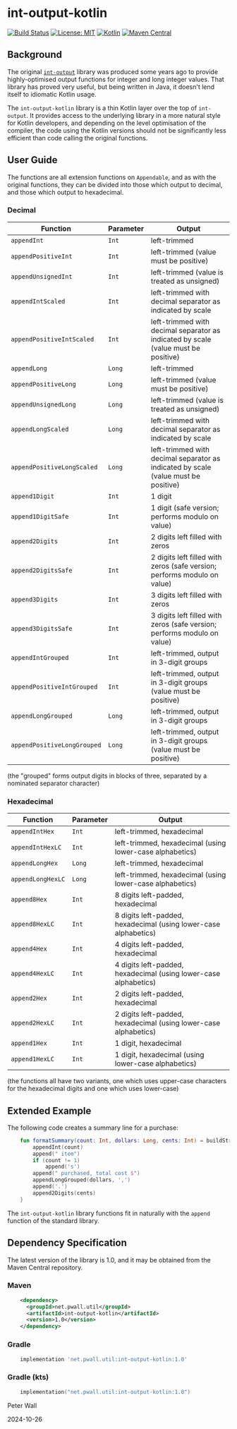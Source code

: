 # int-output-kotlin

[![Build Status](https://github.com/pwall567/int-output-kotlin/actions/workflows/build.yml/badge.svg)](https://github.com/pwall567/int-output-kotlin/actions/workflows/build.yml)
[![License: MIT](https://img.shields.io/badge/License-MIT-yellow.svg)](https://opensource.org/licenses/MIT)
[![Kotlin](https://img.shields.io/static/v1?label=Kotlin&message=v1.9.24&color=7f52ff&logo=kotlin&logoColor=7f52ff)](https://github.com/JetBrains/kotlin/releases/tag/v1.9.24)
[![Maven Central](https://img.shields.io/maven-central/v/net.pwall.util/int-output-kotlin?label=Maven%20Central)](https://search.maven.org/search?q=g:%22net.pwall.util%22%20AND%20a:%22int-output-kotlin%22)

## Background

The original [`int-output`](https://github.com/pwall567/int-output) library was produced some years ago to provide
highly-optimised output functions for integer and long integer values.
That library has proved very useful, but being written in Java, it doesn't lend itself to idiomatic Kotlin usage.

The `int-output-kotlin` library is a thin Kotlin layer over the top of `int-output`.
It provides access to the underlying library in a more natural style for Kotlin developers, and depending on the level
optimisation of the compiler, the code using the Kotlin versions should not be significantly less efficient than code
calling the original functions.

## User Guide

The functions are all extension functions on `Appendable`, and as with the original functions, they can be divided into
those which output to decimal, and those which output to hexadecimal.

### Decimal

| Function                    | Parameter | Output                                                                             |
|-----------------------------|-----------|------------------------------------------------------------------------------------|
| `appendInt`                 | `Int`     | left-trimmed                                                                       |
| `appendPositiveInt`         | `Int`     | left-trimmed (value must be positive)                                              |
| `appendUnsignedInt`         | `Int`     | left-trimmed (value is treated as unsigned)                                        |
| `appendIntScaled`           | `Int`     | left-trimmed with decimal separator as indicated by scale                          |
| `appendPositiveIntScaled`   | `Int`     | left-trimmed with decimal separator as indicated by scale (value must be positive) |
| `appendLong`                | `Long`    | left-trimmed                                                                       |
| `appendPositiveLong`        | `Long`    | left-trimmed (value must be positive)                                              |
| `appendUnsignedLong`        | `Long`    | left-trimmed (value is treated as unsigned)                                        |
| `appendLongScaled`          | `Long`    | left-trimmed with decimal separator as indicated by scale                          |
| `appendPositiveLongScaled`  | `Long`    | left-trimmed with decimal separator as indicated by scale (value must be positive) |
| `append1Digit`              | `Int`     | 1 digit                                                                            |
| `append1DigitSafe`          | `Int`     | 1 digit (safe version; performs modulo on value)                                   |
| `append2Digits`             | `Int`     | 2 digits left filled with zeros                                                    |
| `append2DigitsSafe`         | `Int`     | 2 digits left filled with zeros (safe version; performs modulo on value)           |
| `append3Digits`             | `Int`     | 3 digits left filled with zeros                                                    |
| `append3DigitsSafe`         | `Int`     | 3 digits left filled with zeros (safe version; performs modulo on value)           |
| `appendIntGrouped`          | `Int`     | left-trimmed, output in 3-digit groups                                             |
| `appendPositiveIntGrouped`  | `Int`     | left-trimmed, output in 3-digit groups (value must be positive)                    |
| `appendLongGrouped`         | `Long`    | left-trimmed, output in 3-digit groups                                             |
| `appendPositiveLongGrouped` | `Long`    | left-trimmed, output in 3-digit groups (value must be positive)                    |

(the "grouped" forms output digits in blocks of three, separated by a nominated separator character)

### Hexadecimal

| Function          | Parameter | Output                                                           |
|-------------------|-----------|------------------------------------------------------------------|
| `appendIntHex`    | `Int`     | left-trimmed, hexadecimal                                        |
| `appendIntHexLC`  | `Int`     | left-trimmed, hexadecimal (using lower-case alphabetics)         |
| `appendLongHex`   | `Long`    | left-trimmed, hexadecimal                                        |
| `appendLongHexLC` | `Long`    | left-trimmed, hexadecimal (using lower-case alphabetics)         |
| `append8Hex`      | `Int`     | 8 digits left-padded, hexadecimal                                |
| `append8HexLC`    | `Int`     | 8 digits left-padded, hexadecimal (using lower-case alphabetics) |
| `append4Hex`      | `Int`     | 4 digits left-padded, hexadecimal                                |
| `append4HexLC`    | `Int`     | 4 digits left-padded, hexadecimal (using lower-case alphabetics) |
| `append2Hex`      | `Int`     | 2 digits left-padded, hexadecimal                                |
| `append2HexLC`    | `Int`     | 2 digits left-padded, hexadecimal (using lower-case alphabetics) |
| `append1Hex`      | `Int`     | 1 digit, hexadecimal                                             |
| `append1HexLC`    | `Int`     | 1 digit, hexadecimal (using lower-case alphabetics)              |

(the functions all have two variants, one which uses upper-case characters for the hexadecimal digits and one which uses
lower-case)

## Extended Example

The following code creates a summary line for a purchase:
```kotlin
    fun formatSummary(count: Int, dollars: Long, cents: Int) = buildString { 
        appendInt(count)
        append(" item")
        if (count != 1)
            append('s')
        append(" purchased, total cost $")
        appendLongGrouped(dollars, ',')
        append('.')
        append2Digits(cents)
    }
```
The `int-output-kotlin` library functions fit in naturally with the `append` function of the standard library.

## Dependency Specification

The latest version of the library is 1.0, and it may be obtained from the Maven Central repository.

### Maven
```xml
    <dependency>
      <groupId>net.pwall.util</groupId>
      <artifactId>int-output-kotlin</artifactId>
      <version>1.0</version>
    </dependency>
```
### Gradle
```groovy
    implementation 'net.pwall.util:int-output-kotlin:1.0'
```
### Gradle (kts)
```kotlin
    implementation("net.pwall.util:int-output-kotlin:1.0")
```

Peter Wall

2024-10-26
